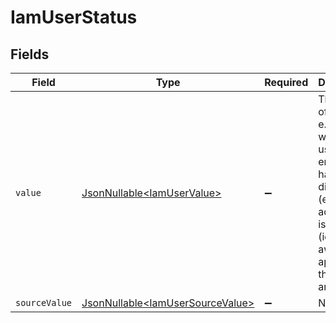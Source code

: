 # IamUserStatus


## Fields

| Field                                                                                                                                                         | Type                                                                                                                                                          | Required                                                                                                                                                      | Description                                                                                                                                                   | Example                                                                                                                                                       |
| ------------------------------------------------------------------------------------------------------------------------------------------------------------- | ------------------------------------------------------------------------------------------------------------------------------------------------------------- | ------------------------------------------------------------------------------------------------------------------------------------------------------------- | ------------------------------------------------------------------------------------------------------------------------------------------------------------- | ------------------------------------------------------------------------------------------------------------------------------------------------------------- |
| `value`                                                                                                                                                       | [JsonNullable\<IamUserValue>](../../models/components/IamUserValue.md)                                                                                        | :heavy_minus_sign:                                                                                                                                            | The status of the user, e.g. whether the user is enabled, has been disabled (eg. by an admin), or is pending (ie: awaiting approval by the user or an admin). | enabled                                                                                                                                                       |
| `sourceValue`                                                                                                                                                 | [JsonNullable\<IamUserSourceValue>](../../models/components/IamUserSourceValue.md)                                                                            | :heavy_minus_sign:                                                                                                                                            | N/A                                                                                                                                                           |                                                                                                                                                               |